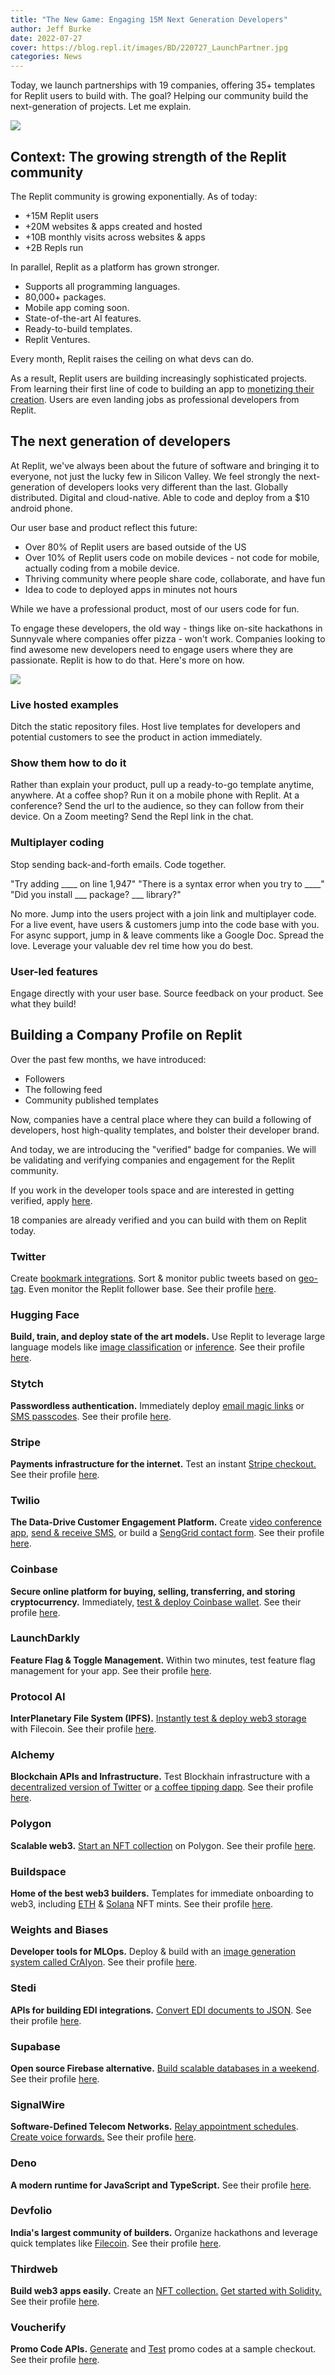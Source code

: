 ```yaml
---
title: "The New Game: Engaging 15M Next Generation Developers"
author: Jeff Burke
date: 2022-07-27
cover: https://blog.repl.it/images/BD/220727_LaunchPartner.jpg
categories: News
---
```


Today, we launch partnerships with 19 companies, offering 35+ templates for Replit users to build with. The goal? Helping our community build the next-generation of projects. Let me explain.

![](images/BD/220727_LaunchPartner.png)

## Context: The growing strength of the Replit community

The Replit community is growing exponentially. As of today:
- +15M Replit users 
- +20M websites & apps created and hosted
- +10B monthly visits across websites & apps
- +2B Repls run 

In parallel, Replit as a platform has grown stronger. 
- Supports all programming languages.
- 80,000+ packages.
- Mobile app coming soon.
- State-of-the-art AI features.
- Ready-to-build templates.
- Replit Ventures.
  
Every month, Replit raises the ceiling on what devs can do. 

As a result, Replit users are building increasingly sophisticated projects. From learning their first line of code to building an app to [monetizing their creation](https://twitter.com/amasad/status/1506429498895470592?s=20&t=o_psEi7bsBSElw5QRDYkkg). Users are even landing jobs as professional developers from Replit.

## The next generation of developers

At Replit, we've always been about the future of software and bringing it to everyone, not just the lucky few in Silicon Valley. We feel strongly the next-generation of developers looks very different than the last. Globally distributed. Digital and cloud-native. Able to code and deploy from a $10 android phone.

Our user base and product reflect this future: 
* Over 80% of Replit users are based outside of the US
* Over 10% of Replit users code on mobile devices - not code for mobile, actually coding from a mobile device.
* Thriving community where people share code, collaborate, and have fun
* Idea to code to deployed apps in minutes not hours 

While we have a professional product, most of our users code for fun. 

To engage these developers, the old way - things like on-site hackathons in Sunnyvale where companies offer pizza  - won't work. Companies looking to find awesome new developers need to engage users where they are passionate. Replit is how to do that. Here's more on how. 

![](images/BD/220727_NewGame.png)

### Live hosted examples
Ditch the static repository files. Host live templates for developers and potential customers to see the product in action immediately.

### Show them how to do it
Rather than explain your product, pull up a ready-to-go template anytime, anywhere. At a coffee shop? Run it on a mobile phone with Replit. At a conference? Send the url to the audience, so they can follow from their device. On a Zoom meeting? Send the Repl link in the chat.

### Multiplayer coding
Stop sending back-and-forth emails. Code together.

"Try adding ____ on line 1,947"
"There is a syntax error when you try to ____"
"Did you install ___ package? ___ library?"

No more. Jump into the users project with a join link and multiplayer code. For a live event, have users & customers jump into the code base with you. For async support, jump in & leave comments like a Google Doc. Spread the love. Leverage your valuable dev rel time how you do best.  

### User-led features
Engage directly with your user base. Source feedback on your product. See what they build!

## Building a Company Profile on Replit

Over the past few months, we have introduced:
- Followers 
- The following feed
- Community published templates

Now, companies have a central place where they can build a following of developers, host high-quality templates, and bolster their developer brand.

And today, we are introducing the "verified" badge for companies. We will be validating and verifying companies  and engagement for the Replit community.

If you work in the developer tools space and are interested in getting verified, apply [here](https://partnerships-form.util.repl.co/).

18 companies are already verified and you can build with them on Replit today.

### Twitter
Create [bookmark integrations](https://replit.com/@twitter/Bookmark-Search?v=1). Sort & monitor public tweets based on [geo-tag](https://tweets-around-the-world.twitter.repl.co/). Even monitor the Replit follower base. See their profile [here](https://replit.com/@Twitter).

### Hugging Face
**Build, train, and deploy state of the art models.** Use Replit to leverage large language models like [image classification](https://replit.com/@HuggingFace/Gradio) or [inference](https://replit.com/@HuggingFace/GradioInferenceAPI?v=1). See their profile [here](https://replit.com/@huggingface). 

### Stytch
**Passwordless authentication.** Immediately deploy [email magic links](https://replit.com/@stytch/Email-magic-links-or-React-or-Powered-by-Stytch?v=1) or [SMS passcodes](https://replit.com/@stytch/SMS-passcodes-OTPs-or-React-or-Powered-by-Stytch). See their profile [here](https://replit.com/@stytch). 

### Stripe
**Payments infrastructure for the internet.** Test an instant [Stripe checkout.](https://replit.com/@stripe) See their profile [here](https://replit.com/@Stripe). 

### Twilio
**The Data-Drive Customer Engagement Platform.** Create [video conference app](https://replit.com/@twilio/Video-Conference-with-Twilio-Video?v=1), [send & receive SMS](https://replit.com/@twilio/Send-and-Receive-SMS-with-Twilio?v=1), or build a [SengGrid contact form](https://replit.com/@twilio/Contact-Form-with-SendGrid?v=1). See their profile [here](https://replit.com/@Twilio). 

### Coinbase
**Secure online platform for buying, selling, transferring, and storing cryptocurrency.** Immediately, [test & deploy Coinbase wallet](https://replit.com/@coinbase/React-Template-with-Coinbase-Wallet-SDK?v=1). See their profile [here](https://replit.com/@Coinbase). 

### LaunchDarkly
**Feature Flag & Toggle Management.** Within two minutes, test feature flag management for your app. See their profile [here](https://replit.com/@LaunchDarkly). 


### Protocol AI
**InterPlanetary File System (IPFS).** [Instantly test & deploy web3 storage](https://replit.com/@protocolai/Web3StoragePython?v=1) with Filecoin. See their profile [here](https://replit.com/@ProtocolAI). 

### Alchemy 
**Blockchain APIs and Infrastructure.** Test Blockhain infrastructure with a [decentralized version of Twitter](https://replit.com/@alchemyplatform/Lens-Protocol-Quickstart?v=1) or [a coffee tipping dapp](https://replit.com/@alchemyplatform/Buy-Me-a-Coffee-DeFi-Dapp?v=1). See their profile [here](https://replit.com/@AlchemyPlatform). 

### Polygon
**Scalable web3.** [Start an NFT collection](https://replit.com/@polygontechnology/polygon-nft-starter?v=1) on Polygon. See their profile [here](https://replit.com/@PolygonTechnology). 

### Buildspace
**Home of the best web3 builders.** Templates for immediate onboarding to web3, including [ETH](https://replit.com/@buildspace/ETH-NFT-minting-site-in-5-minutes?v=1) & [Solana](https://replit.com/@buildspace/solana-nft-mint?v=1) NFT mints. See their profile [here](https://replit.com/@Buildspace). 

### Weights and Biases
**Developer tools for MLOps.** Deploy & build with an [image generation system called CrAIyon](https://replit.com/@wandb/AI-Image-Generation-using-CrAIyon-and-WandB). See their profile [here](https://replit.com/@wandb). 

### Stedi
**APIs for building EDI integrations.** [Convert EDI documents to JSON](https://replit.com/@stedi/EDI-to-JSON-NodeJS?v=1). See their profile [here](https://replit.com/@stedi). 

### Supabase
**Open source Firebase alternative.** [Build scalable databases in a weekend](https://replit.com/@Supabase/Supabase-py-Database?v=1). See their profile [here](https://replit.com/@supabase). 

### SignalWire
**Software-Defined Telecom Networks.** [Relay appointment schedules](https://replit.com/@signalwire/signalwire-relay-appointment-reminder?v=1). [Create voice forwards.](https://replit.com/@signalwire/signalwire-voice-forwarder?v=1) See their profile [here](https://replit.com/@signalwire). 

### Deno
**A modern runtime for JavaScript and TypeScript.** See their profile [here](https://replit.com/@deno). 

### Devfolio
**India's largest community of builders.** Organize hackathons and leverage quick templates like [Filecoin](https://replit.com/@devfolio/IPFSFilecoin-Template?v=1). See their profile [here](https://replit.com/@devfolio). 

### Thirdweb
**Build web3 apps easily.** Create an [NFT collection.](https://replit.com/@thirdweb-dev/Create-an-NFT-collection-with-Solidity-thirdweb?v=1) [Get started with Solidity.](https://replit.com/@thirdweb-dev/Get-Started-with-Solidity-using-Hardhat-and-thirdweb-deploy?v=1) See their profile [here](https://replit.com/@thirdweb). 

### Voucherify
**Promo Code APIs.** [Generate](https://replit.com/@Voucherify/Generate-Assign-and-Validate-Unique-Promo-Codes?v=1) and [Test](https://replit.com/@Voucherify/Promo-Codes-Validation-with-a-Sample-Checkout?v=1) promo codes at a sample checkout. See their profile [here](https://replit.com/@voucherify). 